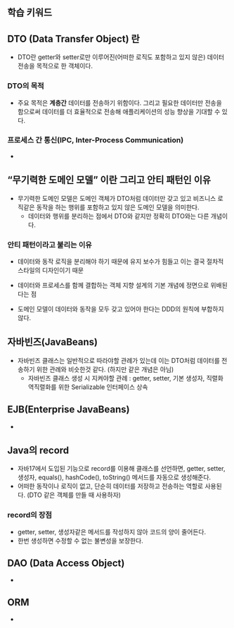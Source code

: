 ## 학습 키워드

## DTO (Data Transfer Object) 란
- DTO란 getter와 setter로만 이루어진(어떠한 로직도 포함하고 있지 않은) 데이터 전송을 목적으로 한 객체이다.
### DTO의 목적
- 주요 목적은 **계층간** 데이터를 전송하기 위함이다. 그리고 필요한 데이터만 전송을 함으로써 데이터를 더 효율적으로 전송해 애플리케이션의 성능 향상을 기대할 수 있다.

### 프로세스 간 통신(IPC, Inter-Process Communication)
- 

## “무기력한 도메인 모델” 이란 그리고 안티 패턴인 이유
- 무기력한 도메인 모델은 도메인 객체가 DTO처럼 데이터만 갖고 있고 비즈니스 로직같은 동작을 하는 행위를 포함하고 있지 않은 도메인 모델을 의미한다. 
    - 데이터와 행위를 분리하는 점에서 DTO와 같지만 정확히 DTO와는 다른 개념이다. 
### 안티 패턴이라고 불리는 이유
- 데이터와 동작 로직을 분리해야 하기 때문에 유지 보수가 힘들고 이는 결국 절차적 스타일의 디자인이기 때문

- 데이터와 프로세스를 함께 결합하는 객체 지향 설계의 기본 개념에 정면으로 위배된다는 점

- 도메인 모델이 데이터와 동작을 모두 갖고 있어야 한다는 DDD의 원칙에 부합하지 않다.

## 자바빈즈(JavaBeans)
- 자바빈즈 클래스는 일반적으로 따라야할 관례가 있는데 이는 DTO처럼 데이터를 전송하기 위한 관례와 비슷한것 같다. (하지만 같은 개념은 아님)
    - 자바빈즈 클래스 생성 시 지켜야할 관례 : getter, setter, 기본 생성자, 직렬화 역직렬화를 위한 Serializable 인터페이스 상속

## EJB(Enterprise JavaBeans)
- 

## Java의 record
- 자바17에서 도입된 기능으로 record를 이용해 클래스를 선언하면, getter, setter, 생성자, equals(), hashCode(), toString() 메서드를 자동으로 생성해준다.
- 어떠한 동작이나 로직이 없고, 단순히 데이터를 저장하고 전송하는 역할로 사용된다. (DTO 같은 객체를 만들 때 사용하자)

### record의 장점
- getter, setter, 생성자같은 메서드를 작성하지 않아 코드의 양이 줄어든다.
- 한번 생성하면 수정할 수 없는 불변성을 보장한다.

## DAO (Data Access Object)
-

## ORM
- 
